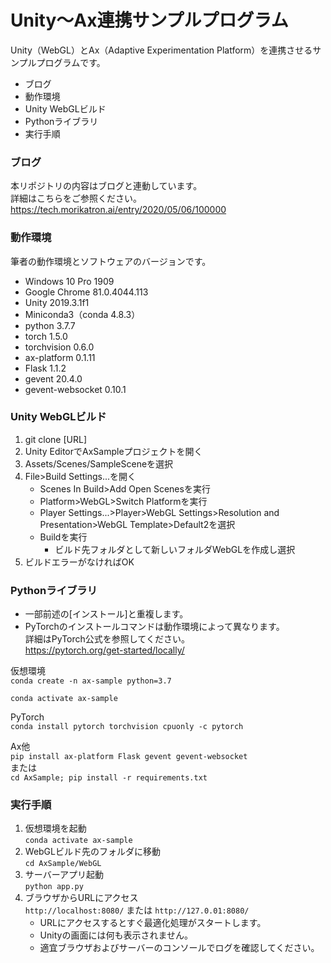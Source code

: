 
# Unity～Ax連携サンプルプログラム

Unity（WebGL）とAx（Adaptive Experimentation Platform）を連携させるサンプルプログラムです。

* ブログ
* 動作環境
* Unity WebGLビルド
* Pythonライブラリ
* 実行手順

### ブログ

本リポジトリの内容はブログと連動しています。  
詳細はこちらをご参照ください。  
https://tech.morikatron.ai/entry/2020/05/06/100000

### 動作環境

筆者の動作環境とソフトウェアのバージョンです。

* Windows 10 Pro 1909
* Google Chrome 81.0.4044.113
* Unity 2019.3.1f1
* Miniconda3（conda 4.8.3）
* python 3.7.7
* torch 1.5.0
* torchvision 0.6.0
* ax-platform 0.1.11
* Flask 1.1.2
* gevent 20.4.0
* gevent-websocket 0.10.1

### Unity WebGLビルド

1. git clone [URL]
1. Unity EditorでAxSampleプロジェクトを開く
1. Assets/Scenes/SampleSceneを選択
1. File>Build Settings...を開く
    * Scenes In Build>Add Open Scenesを実行
    * Platform>WebGL>Switch Platformを実行
    * Player Settings...>Player>WebGL Settings>Resolution and Presentation>WebGL Template>Default2を選択
    * Buildを実行
        * ビルド先フォルダとして新しいフォルダWebGLを作成し選択
1. ビルドエラーがなければOK

### Pythonライブラリ

* 一部前述の[インストール]と重複します。
* PyTorchのインストールコマンドは動作環境によって異なります。  
詳細はPyTorch公式を参照してください。  
https://pytorch.org/get-started/locally/

仮想環境  
`conda create -n ax-sample python=3.7` 

`conda activate ax-sample`

PyTorch  
`conda install pytorch torchvision cpuonly -c pytorch` 

Ax他  
`pip install ax-platform Flask gevent gevent-websocket`  
または  
`cd AxSample; pip install -r requirements.txt`

### 実行手順

1. 仮想環境を起動  
`conda activate ax-sample`
1. WebGLビルド先のフォルダに移動  
`cd AxSample/WebGL`
1. サーバーアプリ起動  
`python app.py`
1. ブラウザからURLにアクセス  
`http://localhost:8080/` または `http://127.0.01:8080/`
    * URLにアクセスするとすぐ最適化処理がスタートします。
    * Unityの画面には何も表示されません。
    * 適宜ブラウザおよびサーバーのコンソールでログを確認してください。

